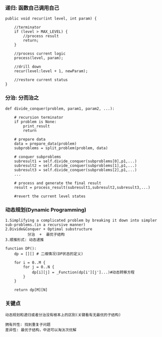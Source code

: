### 递归: 函数自己调用自己
    public void recur(int level, int param) {

        //terminator
        if (level > MAX_LEVEL) {
            //process result
            return;
        }

        //process current logic
        process(level, param);

        //drill down
        recur(level:level + 1, newParam);

        //restore current status
    }

### 分治: 分而治之
    def divide_conquer(problem, param1, param2, ...):
        
        # recursion terminator
        if problem is None:
            print_result
            return
        
        # prepare data
        data = prepare_data(problem)
        subproblems = split_problem(problem, data)

        # conquer subproblems
        subresult1 = self.divide_conquer(subproblems[0],p1,...)
        subresult2 = self.divide_conquer(subproblems[1],p1,...)
        subresult3 = self.divide_conquer(subproblems[2],p1,...)
        ...

        # process and generate the final result
        result = process_result(subresult1,subresult2,subresult3,...)

        #revert the current level states

### 动态规划(Dynamic Programming)
    1.Simplifying a complicated problem by breaking it down into simpler sub-problems.(in a recursive manner)
    2.Divide&Conquer + Optimal substructure
              分治  +  最优子结构
    3.顺推形式: 动态递推

    function DP():
        dp = [][] # 二维情况(DP状态的定义)

        for i = 0..M {
            for j = 0..N {
                dp[i][j] = _Function(dp[i'][j']...)#动态转移方程
            }
        } 

        return dp[M][N]

### 关键点
    动态规划和递归或者分治没有根本上的区别(关键看有无最优的子结构)
    
    拥有共性: 找到重复子问题
    差异性: 最优子结构，中途可以淘汰次优解